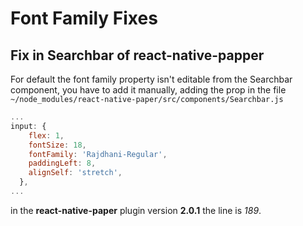 # Font Family Fixes

## Fix in Searchbar of react-native-papper

For default the font family property isn't editable from the Searchbar component, you have to add it manually, adding the prop in the file `~/node_modules/react-native-paper/src/components/Searchbar.js`

```javascript
...
input: {
    flex: 1,
    fontSize: 18,
    fontFamily: 'Rajdhani-Regular',
    paddingLeft: 8,
    alignSelf: 'stretch',
  },
...
```
in the **react-native-paper** plugin version **2.0.1** the line is _189_.